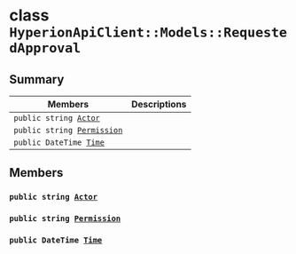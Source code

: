 # class `HyperionApiClient::Models::RequestedApproval` 

## Summary

 Members                        | Descriptions                                
--------------------------------|---------------------------------------------
`public string `[`Actor`](#class_hyperion_api_client_1_1_models_1_1_requested_approval_1a67d2b5c3a2555916f815d83a40efa582) | 
`public string `[`Permission`](#class_hyperion_api_client_1_1_models_1_1_requested_approval_1a033dd78be5f1f73803d47db8079a774a) | 
`public DateTime `[`Time`](#class_hyperion_api_client_1_1_models_1_1_requested_approval_1ad90d2e727888754164abfd8521e0e9bb) | 

## Members

### `public string `[`Actor`](#class_hyperion_api_client_1_1_models_1_1_requested_approval_1a67d2b5c3a2555916f815d83a40efa582) 

### `public string `[`Permission`](#class_hyperion_api_client_1_1_models_1_1_requested_approval_1a033dd78be5f1f73803d47db8079a774a) 

### `public DateTime `[`Time`](#class_hyperion_api_client_1_1_models_1_1_requested_approval_1ad90d2e727888754164abfd8521e0e9bb) 

